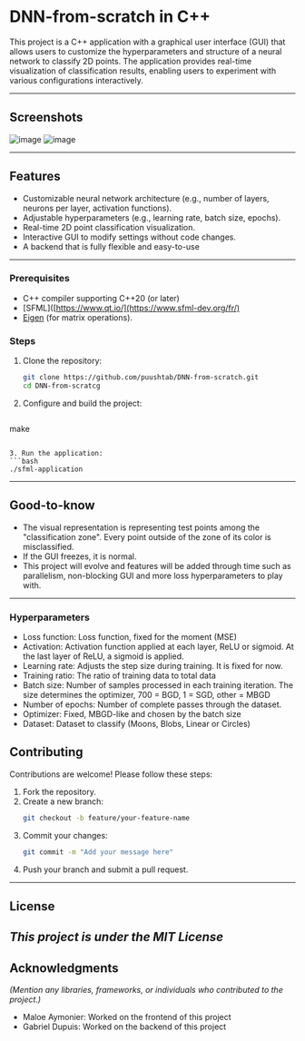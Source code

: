 # DNN-from-scratch in C++

This project is a C++ application with a graphical user interface (GUI) that allows users to customize the hyperparameters and structure of a neural network to classify 2D points. The application provides real-time visualization of classification results, enabling users to experiment with various configurations interactively.

---
## **Screenshots**
![image](https://github.com/user-attachments/assets/f7ddbe53-5fa2-45be-b641-650cbe111e0d)
![image](https://github.com/user-attachments/assets/be666087-b3bb-404a-96a6-1efad3e22674)

---

## **Features**
- Customizable neural network architecture (e.g., number of layers, neurons per layer, activation functions).
- Adjustable hyperparameters (e.g., learning rate, batch size, epochs).
- Real-time 2D point classification visualization.
- Interactive GUI to modify settings without code changes.
- A backend that is fully flexible and easy-to-use
---

### **Prerequisites**
- C++ compiler supporting C++20 (or later)
- [SFML]([https://www.qt.io/](https://www.sfml-dev.org/fr/) 
- [Eigen](https://eigen.tuxfamily.org/) (for matrix operations).

### **Steps**
1. Clone the repository:
   ```bash
   git clone https://github.com/puushtab/DNN-from-scratch.git
   cd DNN-from-scratcg
   ```
2. Configure and build the project:
   ```bash
  make
   ```

3. Run the application:
   ```bash
  ./sfml-application
   ```
---

## **Good-to-know**
- The visual representation is representing test points among the "classification zone". Every point outside of the zone of its color is misclassified.
- If the GUI freezes, it is normal.
- This project will evolve and features will be added through time such as parallelism, non-blocking GUI and more loss hyperparameters to play with.
  
---


### **Hyperparameters**
- Loss function: Loss function, fixed for the moment (MSE)
- Activation: Activation function applied at each layer, ReLU or sigmoid. At the last layer of ReLU, a sigmoid is applied.
- Learning rate: Adjusts the step size during training. It is fixed for now.
- Training ratio: The ratio of training data to total data
- Batch size: Number of samples processed in each training iteration. The size determines the optimizer, 700 = BGD, 1 = SGD, other = MBGD
- Number of epochs: Number of complete passes through the dataset.
- Optimizer: Fixed, MBGD-like and chosen by the batch size
- Dataset: Dataset to classify (Moons, Blobs, Linear or Circles)

## **Contributing**
Contributions are welcome! Please follow these steps:
1. Fork the repository.
2. Create a new branch:
   ```bash
   git checkout -b feature/your-feature-name
   ```
3. Commit your changes:
   ```bash
   git commit -m "Add your message here"
   ```
4. Push your branch and submit a pull request.

---

## **License**
_This project is under the MIT License_
---

## **Acknowledgments**
_(Mention any libraries, frameworks, or individuals who contributed to the project.)_
- Maloe Aymonier: Worked on the frontend of this project
- Gabriel Dupuis: Worked on the backend of this project
